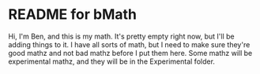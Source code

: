 # README for bMath

Hi, I'm Ben, and this is my math. It's pretty empty right now, but I'll be
adding things to it. I have all sorts of math, but I need to make sure they're
good mathz and not bad mathz before I put them here. Some mathz will be
experimental mathz, and they will be in the Experimental folder.
